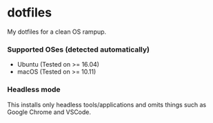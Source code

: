# dotfiles
My dotfiles for a clean OS rampup.

### Supported OSes (detected automatically)
- Ubuntu (Tested on >= 16.04)
- macOS (Tested on >= 10.11)

### Headless mode
This installs only headless tools/applications and omits things such as Google Chrome and VSCode.
